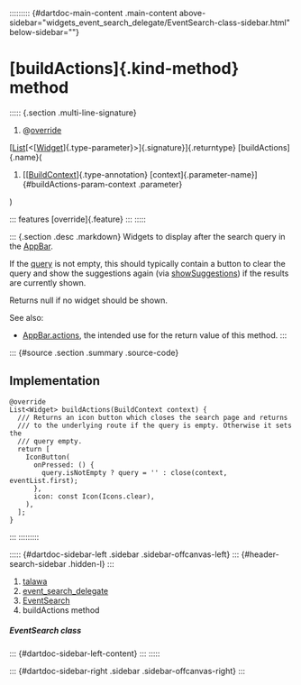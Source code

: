 ::::::::: {#dartdoc-main-content .main-content above-sidebar="widgets_event_search_delegate/EventSearch-class-sidebar.html" below-sidebar=""}
<div>

# [buildActions]{.kind-method} method

</div>

::::: {.section .multi-line-signature}
<div>

1.  @[override](https://api.flutter.dev/flutter/dart-core/override-constant.html)

</div>

[[List](https://api.flutter.dev/flutter/dart-core/List-class.html)[\<[[Widget](https://api.flutter.dev/flutter/widgets/Widget-class.html)]{.type-parameter}\>]{.signature}]{.returntype}
[buildActions]{.name}(

1.  [[[BuildContext](https://api.flutter.dev/flutter/widgets/BuildContext-class.html)]{.type-annotation}
    [context]{.parameter-name}]{#buildActions-param-context .parameter}

)

::: features
[override]{.feature}
:::
:::::

::: {.section .desc .markdown}
Widgets to display after the search query in the
[AppBar](https://api.flutter.dev/flutter/material/AppBar-class.html).

If the
[query](https://api.flutter.dev/flutter/material/SearchDelegate/query.html)
is not empty, this should typically contain a button to clear the query
and show the suggestions again (via
[showSuggestions](https://api.flutter.dev/flutter/material/SearchDelegate/showSuggestions.html))
if the results are currently shown.

Returns null if no widget should be shown.

See also:

-   [AppBar.actions](https://api.flutter.dev/flutter/material/AppBar/actions.html),
    the intended use for the return value of this method.
:::

::: {#source .section .summary .source-code}
## Implementation

``` language-dart
@override
List<Widget> buildActions(BuildContext context) {
  /// Returns an icon button which closes the search page and returns
  /// to the underlying route if the query is empty. Otherwise it sets the
  /// query empty.
  return [
    IconButton(
      onPressed: () {
        query.isNotEmpty ? query = '' : close(context, eventList.first);
      },
      icon: const Icon(Icons.clear),
    ),
  ];
}
```
:::
:::::::::

::::: {#dartdoc-sidebar-left .sidebar .sidebar-offcanvas-left}
::: {#header-search-sidebar .hidden-l}
:::

1.  [talawa](../../index.html)
2.  [event_search_delegate](../../widgets_event_search_delegate/)
3.  [EventSearch](../../widgets_event_search_delegate/EventSearch-class.html)
4.  buildActions method

##### EventSearch class

::: {#dartdoc-sidebar-left-content}
:::
:::::

::: {#dartdoc-sidebar-right .sidebar .sidebar-offcanvas-right}
:::
